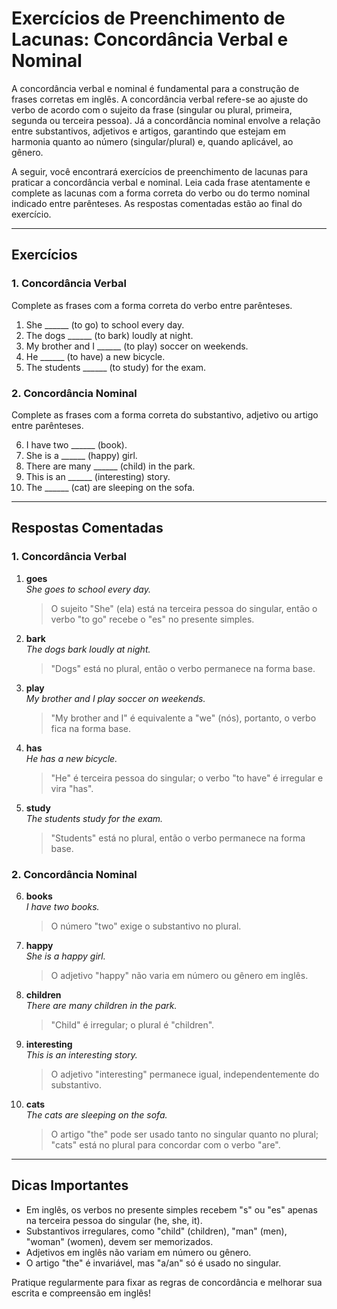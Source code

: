 
# Exercícios de Preenchimento de Lacunas: Concordância Verbal e Nominal

A concordância verbal e nominal é fundamental para a construção de frases corretas em inglês. A concordância verbal refere-se ao ajuste do verbo de acordo com o sujeito da frase (singular ou plural, primeira, segunda ou terceira pessoa). Já a concordância nominal envolve a relação entre substantivos, adjetivos e artigos, garantindo que estejam em harmonia quanto ao número (singular/plural) e, quando aplicável, ao gênero.

A seguir, você encontrará exercícios de preenchimento de lacunas para praticar a concordância verbal e nominal. Leia cada frase atentamente e complete as lacunas com a forma correta do verbo ou do termo nominal indicado entre parênteses. As respostas comentadas estão ao final do exercício.

---

## Exercícios

### 1. Concordância Verbal

Complete as frases com a forma correta do verbo entre parênteses.

1. She ______ (to go) to school every day.
2. The dogs ______ (to bark) loudly at night.
3. My brother and I ______ (to play) soccer on weekends.
4. He ______ (to have) a new bicycle.
5. The students ______ (to study) for the exam.

### 2. Concordância Nominal

Complete as frases com a forma correta do substantivo, adjetivo ou artigo entre parênteses.

6. I have two ______ (book).
7. She is a ______ (happy) girl.
8. There are many ______ (child) in the park.
9. This is an ______ (interesting) story.
10. The ______ (cat) are sleeping on the sofa.

---

## Respostas Comentadas

### 1. Concordância Verbal

1. **goes**  
   *She goes to school every day.*  
   > O sujeito "She" (ela) está na terceira pessoa do singular, então o verbo "to go" recebe o "es" no presente simples.

2. **bark**  
   *The dogs bark loudly at night.*  
   > "Dogs" está no plural, então o verbo permanece na forma base.

3. **play**  
   *My brother and I play soccer on weekends.*  
   > "My brother and I" é equivalente a "we" (nós), portanto, o verbo fica na forma base.

4. **has**  
   *He has a new bicycle.*  
   > "He" é terceira pessoa do singular; o verbo "to have" é irregular e vira "has".

5. **study**  
   *The students study for the exam.*  
   > "Students" está no plural, então o verbo permanece na forma base.

### 2. Concordância Nominal

6. **books**  
   *I have two books.*  
   > O número "two" exige o substantivo no plural.

7. **happy**  
   *She is a happy girl.*  
   > O adjetivo "happy" não varia em número ou gênero em inglês.

8. **children**  
   *There are many children in the park.*  
   > "Child" é irregular; o plural é "children".

9. **interesting**  
   *This is an interesting story.*  
   > O adjetivo "interesting" permanece igual, independentemente do substantivo.

10. **cats**  
    *The cats are sleeping on the sofa.*  
    > O artigo "the" pode ser usado tanto no singular quanto no plural; "cats" está no plural para concordar com o verbo "are".

---

## Dicas Importantes

- Em inglês, os verbos no presente simples recebem "s" ou "es" apenas na terceira pessoa do singular (he, she, it).
- Substantivos irregulares, como "child" (children), "man" (men), "woman" (women), devem ser memorizados.
- Adjetivos em inglês não variam em número ou gênero.
- O artigo "the" é invariável, mas "a/an" só é usado no singular.

Pratique regularmente para fixar as regras de concordância e melhorar sua escrita e compreensão em inglês!
```
